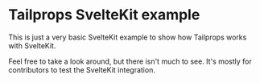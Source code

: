 # Tailprops SvelteKit example

This is just a very basic SvelteKit example to show how Tailprops works with SvelteKit.

Feel free to take a look around, but there isn't much to see. It's mostly for contributors to test the SvelteKit integration.
